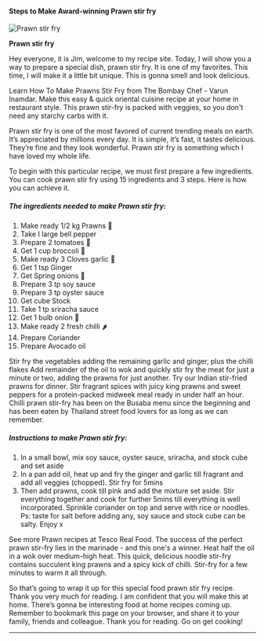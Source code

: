             

#### Steps to Make Award-winning Prawn stir fry

![Prawn stir fry](https://img-global.cpcdn.com/recipes/c7c2ce9740847c1b/751x532cq70/prawn-stir-fry-recipe-main-photo.jpg)

**Prawn stir fry**

Hey everyone, it is Jim, welcome to my recipe site. Today, I will show you a way to prepare a special dish, prawn stir fry. It is one of my favorites. This time, I will make it a little bit unique. This is gonna smell and look delicious.

Learn How To Make Prawns Stir Fry from The Bombay Chef - Varun Inamdar. Make this easy & quick oriental cuisine recipe at your home in restaurant style. This prawn stir-fry is packed with veggies, so you don't need any starchy carbs with it.

Prawn stir fry is one of the most favored of current trending meals on earth. It’s appreciated by millions every day. It is simple, it’s fast, it tastes delicious. They’re fine and they look wonderful. Prawn stir fry is something which I have loved my whole life.

To begin with this particular recipe, we must first prepare a few ingredients. You can cook prawn stir fry using 15 ingredients and 3 steps. Here is how you can achieve it.

##### The ingredients needed to make Prawn stir fry:

1.  Make ready 1/2 kg Prawns 🍤
2.  Take I large bell pepper
3.  Prepare 2 tomatoes 🍅
4.  Get 1 cup broccoli 🥦
5.  Make ready 3 Cloves garlic 🧄
6.  Get 1 tsp Ginger
7.  Get Spring onions 🧅
8.  Prepare 3 tp soy sauce
9.  Prepare 3 tp oyster sauce
10.  Get cube Stock
11.  Take 1 tp sriracha sauce
12.  Get 1 bulb onion 🧅
13.  Make ready 2 fresh chilli 🌶
14.  Prepare Coriander
15.  Prepare Avocado oil

Stir fry the vegetables adding the remaining garlic and ginger, plus the chilli flakes Add remainder of the oil to wok and quickly stir fry the meat for just a minute or two, adding the prawns for just another. Try our Indian stir-fried prawns for dinner. Stir fragrant spices with juicy king prawns and sweet peppers for a protein-packed midweek meal ready in under half an hour. Chilli prawn stir-fry has been on the Busaba menu since the beginning and has been eaten by Thailand street food lovers for as long as we can remember.

##### Instructions to make Prawn stir fry:

1.  In a small bowl, mix soy sauce, oyster sauce, sriracha, and stock cube and set aside
2.  In a pan add oil, heat up and fry the ginger and garlic till fragrant and add all veggies (chopped). Stir fry for 5mins
3.  Then add prawns, cook till pink and add the mixture set aside. Stir everything together and cook for further 5mins till everything is well incorporated. Sprinkle coriander on top and serve with rice or noodles. Ps: taste for salt before adding any, soy sauce and stock cube can be salty. Enjoy x

See more Prawn recipes at Tesco Real Food. The success of the perfect prawn stir-fry lies in the marinade - and this one's a winner. Heat half the oil in a wok over medium-high heat. This quick, delicious noodle stir-fry contains succulent king prawns and a spicy kick of chilli. Stir-fry for a few minutes to warm it all through.

So that’s going to wrap it up for this special food prawn stir fry recipe. Thank you very much for reading. I am confident that you will make this at home. There’s gonna be interesting food at home recipes coming up. Remember to bookmark this page on your browser, and share it to your family, friends and colleague. Thank you for reading. Go on get cooking!

* * *